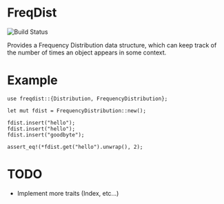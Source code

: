 # FreqDist

![Build Status](https://travis-ci.org/ferristseng/rust-freqdist.svg)

Provides a Frequency Distribution data structure, which can keep track of the number of times an object appears in some context. 

# Example

```
use freqdist::{Distribution, FrequencyDistribution};

let mut fdist = FrequencyDistribution::new();

fdist.insert("hello");
fdist.insert("hello");
fdist.insert("goodbyte");

assert_eq!(*fdist.get("hello").unwrap(), 2);
```

# TODO

  * Implement more traits (Index, etc...)
